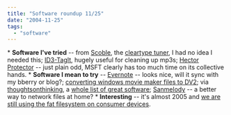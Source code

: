 ```yaml
---
title: "Software roundup 11/25"
date: "2004-11-25"
tags: 
  - "software"
---
```


\* **Software I've tried** -- from [Scoble](http://radio.weblogs.com/0001011/2004/11/21.html#a8703 ), the [cleartype tuner](http://www.microsoft.com/typography/cleartype/tuner/1.htm), I had no idea I needed this; [ID3-TagIt](http://www.id3-tagit.de/english/index.htm), hugely useful for cleaning up mp3s; [Hector Protector](http://www.microsoft.com/downloads/details.aspx?familyid=3ea3c5b7-8b12-41d0-9781-3f2f0d6f5d8a) -- just plain odd, MSFT clearly has too much time on its collective hands. \* **Software I mean to try** -- [Evernote](http://www.evernote.com/en/) \-- looks nice, will it sync with my bberry or blog?; [converting windows movie maker files to DV2](http://weblogs.asp.net/kclemson/archive/2004/11/20/267382.aspx ); via [thoughtsonthinking](http://jkontherun.blogs.com/jkontherun/2004/11/memory_lane_ecc.html), a [whole list of great software](http://www.anova.org/software/index_az.htm); [Sanmelody](http://www.datacore.com/products/prod_SANmelodyLite.asp) -- a better way to network files at home? \* **Interesting** \-- it's almost 2005 and [we are still using the fat filesystem on consumer devices](http://www.osnews.com/story.php?news_id=8938).
